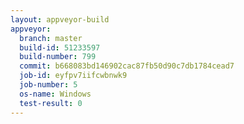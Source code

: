 ```yaml
---
layout: appveyor-build
appveyor:
  branch: master
  build-id: 51233597
  build-number: 799
  commit: b668083bd146902cac87fb50d90c7db1784cead7
  job-id: eyfpv7iifcwbnwk9
  job-number: 5
  os-name: Windows
  test-result: 0
---
```

